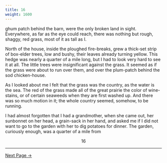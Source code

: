 ```yaml
---
title: 16
weight: 1600
---
```


ghum patch behind the barn, were the only broken land in sight. Everywhere, as far as the eye could reach, there was nothing but rough, shaggy, red grass, most of it as tall as I.

North of the house, inside the ploughed fire-breaks, grew a thick-set strip of box-elder trees, low and bushy, their leaves already turning yellow. This hedge was nearly a quarter of a mile long, but I had to look very hard to see it at all. The little trees were insignificant against the grass. It seemed as if the grass were about to run over them, and over the plum-patch behind the sod chicken-house.

As I looked about me I felt that the grass was the country, as the water is the sea. The red of the grass made all of the great prairie the color of wine-stains, or of certain seaweeds when they are first washed up. And there was so much motion in it; the whole country seemed, somehow, to be running.

I had almost forgotten that I had a grandmother, when she came out, her sunbonnet on her head, a grain-sack in her hand, and asked me if I did not want to go to the garden with her to dig potatoes for dinner. The garden, curiously enough, was a quarter of a mile from

<div style="text-align: center">16</div>

---

[Next Page →](/part-one/chapter-two/17)